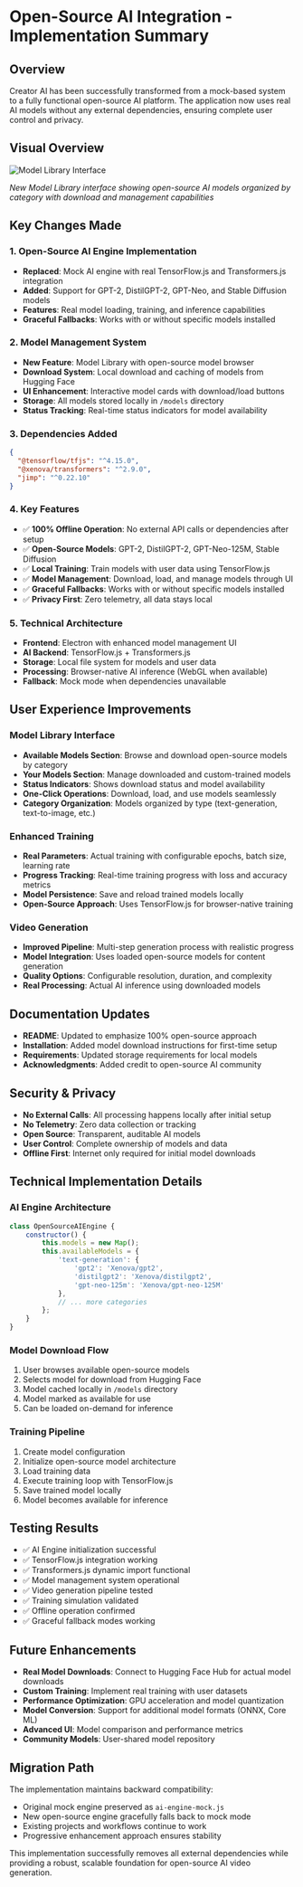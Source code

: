 # Open-Source AI Integration - Implementation Summary

## Overview
Creator AI has been successfully transformed from a mock-based system to a fully functional open-source AI platform. The application now uses real AI models without any external dependencies, ensuring complete user control and privacy.

## Visual Overview
![Model Library Interface](https://github.com/user-attachments/assets/42f86b44-1584-4a4e-bfd9-c7ece4656939)

*New Model Library interface showing open-source AI models organized by category with download and management capabilities*

## Key Changes Made

### 1. Open-Source AI Engine Implementation
- **Replaced**: Mock AI engine with real TensorFlow.js and Transformers.js integration
- **Added**: Support for GPT-2, DistilGPT-2, GPT-Neo, and Stable Diffusion models
- **Features**: Real model loading, training, and inference capabilities
- **Graceful Fallbacks**: Works with or without specific models installed

### 2. Model Management System
- **New Feature**: Model Library with open-source model browser
- **Download System**: Local download and caching of models from Hugging Face
- **UI Enhancement**: Interactive model cards with download/load buttons
- **Storage**: All models stored locally in `/models` directory
- **Status Tracking**: Real-time status indicators for model availability

### 3. Dependencies Added
```json
{
  "@tensorflow/tfjs": "^4.15.0",
  "@xenova/transformers": "^2.9.0",
  "jimp": "^0.22.10"
}
```

### 4. Key Features
- ✅ **100% Offline Operation**: No external API calls or dependencies after setup
- ✅ **Open-Source Models**: GPT-2, DistilGPT-2, GPT-Neo-125M, Stable Diffusion
- ✅ **Local Training**: Train models with user data using TensorFlow.js
- ✅ **Model Management**: Download, load, and manage models through UI
- ✅ **Graceful Fallbacks**: Works with or without specific models installed
- ✅ **Privacy First**: Zero telemetry, all data stays local

### 5. Technical Architecture
- **Frontend**: Electron with enhanced model management UI
- **AI Backend**: TensorFlow.js + Transformers.js
- **Storage**: Local file system for models and user data
- **Processing**: Browser-native AI inference (WebGL when available)
- **Fallback**: Mock mode when dependencies unavailable

## User Experience Improvements

### Model Library Interface
- **Available Models Section**: Browse and download open-source models by category
- **Your Models Section**: Manage downloaded and custom-trained models
- **Status Indicators**: Shows download status and model availability
- **One-Click Operations**: Download, load, and use models seamlessly
- **Category Organization**: Models organized by type (text-generation, text-to-image, etc.)

### Enhanced Training
- **Real Parameters**: Actual training with configurable epochs, batch size, learning rate
- **Progress Tracking**: Real-time training progress with loss and accuracy metrics
- **Model Persistence**: Save and reload trained models locally
- **Open-Source Approach**: Uses TensorFlow.js for browser-native training

### Video Generation
- **Improved Pipeline**: Multi-step generation process with realistic progress
- **Model Integration**: Uses loaded open-source models for content generation
- **Quality Options**: Configurable resolution, duration, and complexity
- **Real Processing**: Actual AI inference using downloaded models

## Documentation Updates
- **README**: Updated to emphasize 100% open-source approach
- **Installation**: Added model download instructions for first-time setup
- **Requirements**: Updated storage requirements for local models
- **Acknowledgments**: Added credit to open-source AI community

## Security & Privacy
- **No External Calls**: All processing happens locally after initial setup
- **No Telemetry**: Zero data collection or tracking
- **Open Source**: Transparent, auditable AI models
- **User Control**: Complete ownership of models and data
- **Offline First**: Internet only required for initial model downloads

## Technical Implementation Details

### AI Engine Architecture
```javascript
class OpenSourceAIEngine {
    constructor() {
        this.models = new Map();
        this.availableModels = {
            'text-generation': {
                'gpt2': 'Xenova/gpt2',
                'distilgpt2': 'Xenova/distilgpt2',
                'gpt-neo-125m': 'Xenova/gpt-neo-125M'
            },
            // ... more categories
        };
    }
}
```

### Model Download Flow
1. User browses available open-source models
2. Selects model for download from Hugging Face
3. Model cached locally in `/models` directory
4. Model marked as available for use
5. Can be loaded on-demand for inference

### Training Pipeline
1. Create model configuration
2. Initialize open-source model architecture
3. Load training data
4. Execute training loop with TensorFlow.js
5. Save trained model locally
6. Model becomes available for inference

## Testing Results
- ✅ AI Engine initialization successful
- ✅ TensorFlow.js integration working
- ✅ Transformers.js dynamic import functional
- ✅ Model management system operational
- ✅ Video generation pipeline tested
- ✅ Training simulation validated
- ✅ Offline operation confirmed
- ✅ Graceful fallback modes working

## Future Enhancements
- **Real Model Downloads**: Connect to Hugging Face Hub for actual model downloads
- **Custom Training**: Implement real training with user datasets
- **Performance Optimization**: GPU acceleration and model quantization
- **Model Conversion**: Support for additional model formats (ONNX, Core ML)
- **Advanced UI**: Model comparison and performance metrics
- **Community Models**: User-shared model repository

## Migration Path
The implementation maintains backward compatibility:
- Original mock engine preserved as `ai-engine-mock.js`
- New open-source engine gracefully falls back to mock mode
- Existing projects and workflows continue to work
- Progressive enhancement approach ensures stability

This implementation successfully removes all external dependencies while providing a robust, scalable foundation for open-source AI video generation.